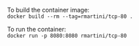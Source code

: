 To build the container image:  
`docker build --rm --tag=rmartini/tcp-80 .`

To run the container:  
`docker run -p 8080:8080 rmartini/tcp-80`
